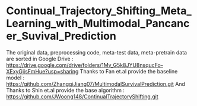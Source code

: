 # Continual_Trajectory_Shifting_Meta_Learning_with_Multimodal_Pancancer_Suvival_Prediction

The original data, preprocessing code, meta-test data, meta-pretrain data are sorted in Google Drive : https://drive.google.com/drive/folders/1Mv_G5k8JYU8nsqucFo-XExyGjjsFmHue?usp=sharing
Thanks to Fan et.al provide the baseline model : https://github.com/ZhangqiJiang07/MultimodalSurvivalPrediction.git
And Thanks to Shin et.al provide the base algorithm : https://github.com/JWoong148/ContinualTrajectoryShifting.git

